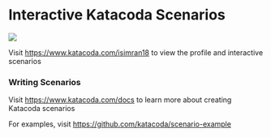 # Interactive Katacoda Scenarios

[![](http://shields.katacoda.com/katacoda/isimran18/count.svg)](https://www.katacoda.com/isimran18 "Get your profile on Katacoda.com")

Visit https://www.katacoda.com/isimran18 to view the profile and interactive scenarios

### Writing Scenarios
Visit https://www.katacoda.com/docs to learn more about creating Katacoda scenarios

For examples, visit https://github.com/katacoda/scenario-example
